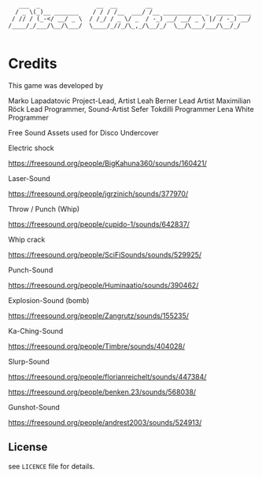 ```
   ___  _                __  __        __                            
  / _ \(_)__ _______    / / / /__  ___/ /__ ___________ _  _____ ____
 / // / (_-</ __/ _ \  / /_/ / _ \/ _  / -_) __/ __/ _ \ |/ / -_) __/
/____/_/___/\__/\___/  \____/_//_/\_,_/\__/_/  \__/\___/___/\__/_/  
                                                                                                                                                                         
```

# Credits

This game was developed by

Marko Lapadatovic    Project-Lead, Artist
Leah Berner          Lead Artist
Maximilian Röck      Lead Programmer, Sound-Artist
Sefer Tokdilli       Programmer
Lena White           Programmer


Free Sound Assets used for Disco Undercover

Electric shock

https://freesound.org/people/BigKahuna360/sounds/160421/

Laser-Sound

https://freesound.org/people/jgrzinich/sounds/377970/

Throw / Punch (Whip)

https://freesound.org/people/cupido-1/sounds/642837/

Whip crack

https://freesound.org/people/SciFiSounds/sounds/529925/

Punch-Sound

https://freesound.org/people/Huminaatio/sounds/390462/

Explosion-Sound (bomb)

https://freesound.org/people/Zangrutz/sounds/155235/

Ka-Ching-Sound

https://freesound.org/people/Timbre/sounds/404028/

Slurp-Sound

https://freesound.org/people/florianreichelt/sounds/447384/

https://freesound.org/people/benken.23/sounds/568038/

Gunshot-Sound

https://freesound.org/people/andrest2003/sounds/524913/

## License

see `LICENCE` file for details.
